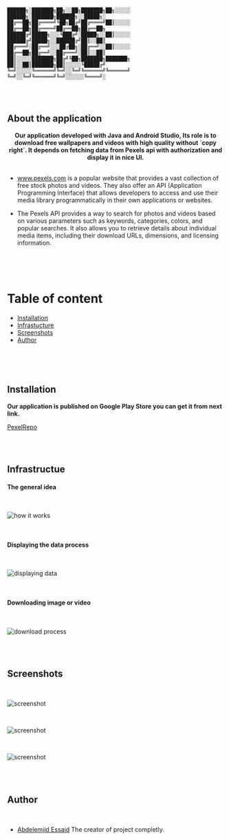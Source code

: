 ```

██████╗░███████╗██╗░░██╗███████╗██╗░░░░░  ██████╗░███████╗██████╗░░█████╗░
██╔══██╗██╔════╝╚██╗██╔╝██╔════╝██║░░░░░  ██╔══██╗██╔════╝██╔══██╗██╔══██╗
██████╔╝█████╗░░░╚███╔╝░█████╗░░██║░░░░░  ██████╔╝█████╗░░██████╔╝██║░░██║
██╔═══╝░██╔══╝░░░██╔██╗░██╔══╝░░██║░░░░░  ██╔══██╗██╔══╝░░██╔═══╝░██║░░██║
██║░░░░░███████╗██╔╝╚██╗███████╗███████╗  ██║░░██║███████╗██║░░░░░╚█████╔╝
╚═╝░░░░░╚══════╝╚═╝░░╚═╝╚══════╝╚══════╝  ╚═╝░░╚═╝╚══════╝╚═╝░░░░░░╚════╝░

```

<br><br>

## About the application

<div align="center">
    <b>
        Our application developed with Java and Android Studio, Its role is to download free wallpapers and videos with high quality without `copy right`. It depends on fetching data from Pexels api with authorization and display it in nice UI.
    </b>
</div>

<br>

- www.pexels.com is a popular website that provides a vast collection of free stock photos and videos. They also offer an API (Application Programming Interface) that allows developers to access and use their media library programmatically in their own applications or websites.

- The Pexels API provides a way to search for photos and videos based on various parameters such as keywords, categories, colors, and popular searches. It also allows you to retrieve details about individual media items, including their download URLs, dimensions, and licensing information.

<br><br><br>

# Table of content

- [Installation](#installation)
- [Infrastucture](#infrastructue)
- [Screenshots](#screenshots)
- [Author](#author)

<br><br><br>

## Installation

<b>Our application is published on Google Play Store you can get it from next link.</b>

[PexelRepo](https://play.google.com/store/apps/details?id=com.sharpminded.pexelrepo)

<br><br>

## Infrastructue

#### The general idea

<br>

![how it works](./repo_images/how_it_works.drawio.png)

<br>

#### Displaying the data process

<br>

![displaying data](./repo_images/fetching_displaying_data.drawio.png)

<br>

#### Downloading image or video

<br>

![download process](./repo_images/download_image_video.drawio.png)

<br><br>

## Screenshots

<br>

![screenshot](./repo_images/selection.png)

<br>

![screenshot](./repo_images/wallpapers.png)

<br>

![screenshot](./repo_images/videos.png)

<br><br>

## Author

<br>

- [Abdelemjid Essaid](https://github.com/abdelemjidessaid) The creator of project completly.
